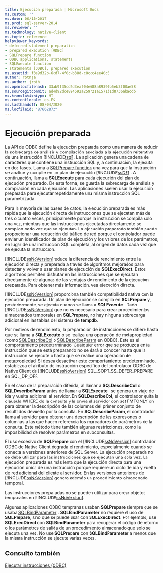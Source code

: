 ```yaml
---
title: Ejecución preparada | Microsoft Docs
ms.custom: ''
ms.date: 06/13/2017
ms.prod: sql-server-2014
ms.reviewer: ''
ms.technology: native-client
ms.topic: reference
helpviewer_keywords:
- deferred statement preparation
- prepared execution [ODBC]
- SQLPrepare function
- ODBC applications, statements
- SQLExecute function
- statements [ODBC], prepared execution
ms.assetid: f3a9d32b-6cd7-4f0c-b38d-c8ccc4ee40c3
author: rothja
ms.author: jroth
ms.openlocfilehash: 33ab9f35cd9d3eaf04e688a89390b5eb3f00ae58
ms.sourcegitcommit: ad4d92dce894592a259721a1571b1d8736abacdb
ms.translationtype: MT
ms.contentlocale: es-ES
ms.lasthandoff: 08/04/2020
ms.locfileid: "87662872"
---
```

# <a name="prepared-execution"></a>Ejecución preparada
  La API de ODBC define la ejecución preparada como una manera de reducir la sobrecarga de análisis y compilación asociada a la ejecución reiterativa de una instrucción [!INCLUDE[tsql](../../../includes/tsql-md.md)]. La aplicación genera una cadena de caracteres que contiene una instrucción SQL y, a continuación, la ejecuta en dos fases. Llama a [SQLPrepare function](https://go.microsoft.com/fwlink/?LinkId=59360) una vez para que la instrucción se analice y compile en un plan de ejecución [!INCLUDE[ssDE](../../../includes/ssde-md.md)] . A continuación, llama a **SQLExecute** para cada ejecución del plan de ejecución preparado. De esta forma, se guarda la sobrecarga de análisis y compilación en cada ejecución. Las aplicaciones suelen usar la ejecución preparada para ejecutar repetidamente una misma instrucción SQL parametrizada.  
  
 Para la mayoría de las bases de datos, la ejecución preparada es más rápida que la ejecución directa de instrucciones que se ejecutan más de tres o cuatro veces, principalmente porque la instrucción se compila solo una vez, mientras que las instrucciones ejecutadas directamente se compilan cada vez que se ejecutan. La ejecución preparada también puede proporcionar una reducción del tráfico de red porque el controlador puede enviar un identificador de plan de ejecución y los valores de los parámetros, en lugar de una instrucción SQL completa, al origen de datos cada vez que se ejecuta la instrucción.  
  
 [!INCLUDE[ssNoVersion](../../../includes/ssnoversion-md.md)]reduce la diferencia de rendimiento entre la ejecución directa y preparada a través de algoritmos mejorados para detectar y volver a usar planes de ejecución de **SQLExecDirect**. Estos algoritmos permiten disfrutar en las instrucciones que se ejecutan directamente de algunas de las ventajas de rendimiento de la ejecución preparada. Para obtener más información, vea [ejecución directa](direct-execution.md).  
  
 [!INCLUDE[ssNoVersion](../../../includes/ssnoversion-md.md)] proporciona también compatibilidad nativa con la ejecución preparada. Un plan de ejecución se compila en **SQLPrepare** y, posteriormente, se ejecuta cuando se llama a **SQLExecute** . Dado [!INCLUDE[ssNoVersion](../../../includes/ssnoversion-md.md)] que no es necesario para crear procedimientos almacenados temporales en **SQLPrepare**, no hay ninguna sobrecarga adicional en las tablas del sistema de **tempdb**.  
  
 Por motivos de rendimiento, la preparación de instrucciones se difiere hasta que se llama a **SQLExecute** o se realiza una operación de metapropiedad (como [SQLDescribeCol](../../native-client-odbc-api/sqldescribecol.md) o [SQLDescribeParam](../../native-client-odbc-api/sqldescribeparam.md) en ODBC). Este es el comportamiento predeterminado. Cualquier error que se produzca en la instrucción que se está preparando no se dará a conocer hasta que la instrucción se ejecute o hasta que se realice una operación de metapropiedad. Si desea desactivar este comportamiento predeterminado, establezca el atributo de instrucción específico del controlador ODBC de Native Client de [!INCLUDE[ssNoVersion](../../../includes/ssnoversion-md.md)] SQL_SOPT_SS_DEFER_PREPARE en SQL_DP_OFF.  
  
 En el caso de la preparación diferida, al llamar a **SQLDescribeCol** o **SQLDescribeParam** antes de llamar a **SQLExecute** , se genera un viaje de ida y vuelta adicional al servidor. En **SQLDescribeCol**, el controlador quita la cláusula WHERE de la consulta y la envía al servidor con set FMTONLY on para obtener la descripción de las columnas del primer conjunto de resultados devuelto por la consulta. En **SQLDescribeParam**, el controlador llama al servidor para obtener una descripción de las expresiones o columnas a las que hacen referencia los marcadores de parámetros de la consulta. Este método tiene también algunas restricciones, como la imposibilidad de resolver parámetros en subconsultas.  
  
 El uso excesivo de **SQLPrepare** con el [!INCLUDE[ssNoVersion](../../../includes/ssnoversion-md.md)] controlador ODBC de Native Client degrada el rendimiento, especialmente cuando se conecta a versiones anteriores de SQL Server. La ejecución preparada no se debe utilizar para las instrucciones que se ejecutan una sola vez. La ejecución preparada es más lenta que la ejecución directa para una ejecución única de una instrucción porque requiere un ciclo de ida y vuelta de red adicional del cliente al servidor. En las versiones anteriores de [!INCLUDE[ssNoVersion](../../../includes/ssnoversion-md.md)] genera además un procedimiento almacenado temporal.  
  
 Las instrucciones preparadas no se pueden utilizar para crear objetos temporales en [!INCLUDE[ssNoVersion](../../../includes/ssnoversion-md.md)].  
  
 Algunas aplicaciones ODBC tempranas usaban **SQLPrepare** siempre que se usaba [SQLBindParameter](../../native-client-odbc-api/sqlbindparameter.md) . **SQLBindParameter** no requiere el uso de **SQLPrepare**, sino que se puede usar con **SQLExecDirect**. Por ejemplo, use **SQLExecDirect** con **SQLBindParameter** para recuperar el código de retorno o los parámetros de salida de un procedimiento almacenado que solo se ejecuta una vez. No use **SQLPrepare** con **SQLBindParameter** a menos que la misma instrucción se ejecute varias veces.  
  
## <a name="see-also"></a>Consulte también  
 [Ejecutar instrucciones &#40;ODBC&#41;](executing-statements-odbc.md)  
  
  
